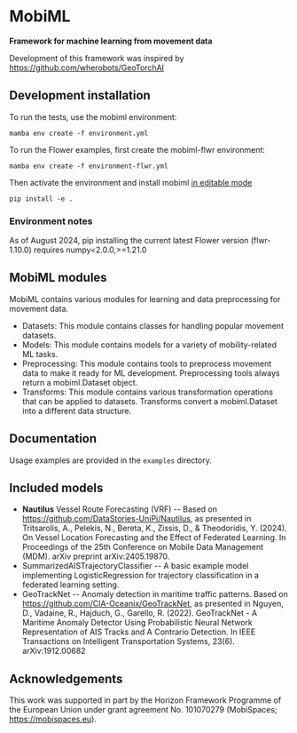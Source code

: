 # MobiML

**Framework for machine learning from movement data**

Development of this framework was inspired by https://github.com/wherobots/GeoTorchAI


## Development installation 

To run the tests, use the mobiml environment:

```
mamba env create -f environment.yml
```

To run the Flower examples, first create the mobiml-flwr environment:

```
mamba env create -f environment-flwr.yml
```

Then activate the environment and install mobiml [in editable mode](https://pip-python3.readthedocs.io/en/latest/reference/pip_install.html#editable-installs)

```shell
pip install -e .
```


### Environment notes

As of August 2024, pip installing the current latest Flower version (flwr-1.10.0) requires numpy<2.0.0,>=1.21.0


## MobiML modules

MobiML contains various modules for learning and data preprocessing for movement data. 

* Datasets: This module contains classes for handling popular movement datasets.
* Models: This module contains models for a variety of mobility-related ML tasks.
* Preprocessing: This module contains tools to preprocess movement data to make it ready for ML development. Preprocessing tools always return a mobiml.Dataset object. 
* Transforms: This module contains various transformation operations that can be applied to datasets. Transforms convert a mobiml.Dataset into a different data structure. 


## Documentation

Usage examples are provided in the `examples` directory. 


## Included models

* **Nautilus** Vessel Route Forecasting (VRF) -- Based on https://github.com/DataStories-UniPi/Nautilus, as presented in Tritsarolis, A., Pelekis, N., Bereta, K., Zissis, D., & Theodoridis, Y. (2024). On Vessel Location Forecasting and the Effect of Federated Learning. In Proceedings of the 25th Conference on Mobile Data Management (MDM). arXiv preprint arXiv:2405.19870.
* SummarizedAISTrajectoryClassifier -- A basic example model implementing LogisticRegression for trajectory classification in a federated learning setting.
* GeoTrackNet -- Anomaly detection in maritime traffic patterns. Based on https://github.com/CIA-Oceanix/GeoTrackNet, as presented in Nguyen, D., Vadaine, R., Hajduch, G., Garello, R. (2022). GeoTrackNet - A Maritime Anomaly Detector Using Probabilistic Neural Network Representation of AIS Tracks and A Contrario Detection. In IEEE Transactions on Intelligent Transportation Systems, 23(6). arXiv:1912.00682

## Acknowledgements

This work was supported in part by the Horizon Framework Programme of the European Union under grant agreement No. 101070279 (MobiSpaces; https://mobispaces.eu). 
